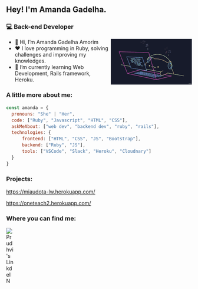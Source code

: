 <h2> Hey! I'm Amanda Gadelha.</h2>
<h3> 💻 Back-end Developer</h3>
<img align='right' src="https://raw.githubusercontent.com/agadelhaa/agadelhaa/master/images/bongo-cat-codes.gif">

<ul>
  <li>👋 Hi, I’m Amanda Gadelha Amorim</li>
  <li>❤️ I love programming in Ruby, solving challenges and improving my knowledges.</li>
  <li>🌱 I’m currently learning Web Development, Rails framework, Heroku.</li>
</ul>

### A little more about me:
```javascript
const amanda = {
  pronouns: "She" | "Her",
  code: ["Ruby", "Javascript", "HTML", "CSS"],
  askMeAbout: ["web dev", "backend dev", "ruby", "rails"],
  technologies: {
      frontend: ["HTML", "CSS", "JS", "Bootstrap"],
      backend: ["Ruby", "JS"],
      tools: ["VSCode", "Slack", "Heroku", "Cloudnary"]
  }
}
```
### Projects:

https://miaudota-lw.herokuapp.com/

https://oneteach2.herokuapp.com/

### Where you can find me:

<a href="https://www.linkedin.com/in/amandagadelhaamorim">
  <img align="left" alt="Prudhvi's LinkdeIN" width="22px" src="https://cdn.jsdelivr.net/npm/simple-icons@v3/icons/linkedin.svg" />
</a>
